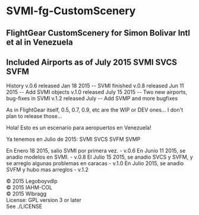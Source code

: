 # SVMI-fg-CustomScenery
FlightGear CustomScenery for Simon Bolivar Intl et al in Venezuela
------------------------------------------------------------------
Included Airports as of July 2015
SVMI
SVCS
SVFM
------------------------------------------------------------------
History
v.0.6 released Jan 18 2015 -- SVMI finished
v.0.8 released Jun 11 2015 -- Add SVMI objects
v.1.0 released July 15 2015 -- Two new airports, bug-fixes in SVMI
v.1.2 released July -- Add SVMP and more bugfixes

As in FlightGear itself, 0.5, 0.7, 0.9, etc are the WIP or DEV ones... I don't plan to release those...


Hola!
Esto es un escenario para aeropuertos en Venezuela!

Ya tenemos en Julio de 2015:
SVMI
SVCS
SVFM
SVMP

En Enero 18 2015, salio SVMI por primera vez. - v.0.6
En Junio 11 2015, se anadio modelos en SVMI. - v.0.8
El Julio 15 2015, se anadio SVCS y SVFM, y se arreglo algunas problemas en caracas - v.1.0
En Julio 2015, se anadio SVFM y hubo mas arreglos - v.1.2


:copyright: 2015 Legoboyvdlp <br>
:copyright: 2015 IAHM-COL <br>
:copyright: 2015 Wlbragg <br>
License: GPL version 3 or later <br>
See ./LICENSE